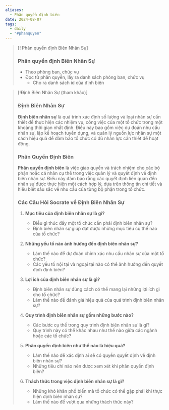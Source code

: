 ```yaml
---
aliases:
  - Phân quyền định biên
date: 2024-08-07
tags:
  - daily
  - "#phanquyen"
---
```


> [! Phân quyền định Biên Nhân Sự]
> ### Phân quyền định Biên Nhân Sự 
> - Theo phòng ban, chức vụ
> - Đọc từ phân quyền, lấy ra danh sách phòng ban, chức vụ
> 	- Cho ra danh sách id của định biên

> [!Định Biên Nhân Sự (tham khảo)]
> ### Định Biên Nhân Sự
> 
> **Định biên nhân sự** là quá trình xác định số lượng và loại nhân sự cần thiết để thực hiện các nhiệm vụ, công việc của một tổ chức trong một khoảng thời gian nhất định. Điều này bao gồm việc dự đoán nhu cầu nhân sự, lập kế hoạch tuyển dụng, và quản lý nguồn lực nhân sự một cách hiệu quả để đảm bảo tổ chức có đủ nhân lực cần thiết để hoạt động.
> 
> ### Phân Quyền Định Biên
> 
> **Phân quyền định biên** là việc giao quyền và trách nhiệm cho các bộ phận hoặc cá nhân cụ thể trong việc quản lý và quyết định về định biên nhân sự. Điều này đảm bảo rằng các quyết định liên quan đến nhân sự được thực hiện một cách hợp lý, dựa trên thông tin chi tiết và hiểu biết sâu sắc về nhu cầu của từng bộ phận trong tổ chức.
> 
> ### Các Câu Hỏi Socrate về Định Biên Nhân Sự
> 
> 1. **Mục tiêu của định biên nhân sự là gì?**
>     
>     - Điều gì thúc đẩy một tổ chức cần phải định biên nhân sự?
>     - Định biên nhân sự giúp đạt được những mục tiêu cụ thể nào của tổ chức?
> 2. **Những yếu tố nào ảnh hưởng đến định biên nhân sự?**
>     
>     - Làm thế nào để dự đoán chính xác nhu cầu nhân sự của một tổ chức?
>     - Các yếu tố nội tại và ngoại tại nào có thể ảnh hưởng đến quyết định định biên?
> 3. **Lợi ích của định biên nhân sự là gì?**
>     
>     - Định biên nhân sự đúng cách có thể mang lại những lợi ích gì cho tổ chức?
>     - Làm thế nào để đánh giá hiệu quả của quá trình định biên nhân sự?
> 4. **Quy trình định biên nhân sự gồm những bước nào?**
>     
>     - Các bước cụ thể trong quy trình định biên nhân sự là gì?
>     - Quy trình này có thể khác nhau như thế nào giữa các ngành hoặc các tổ chức?
> 5. **Phân quyền định biên như thế nào là hiệu quả?**
>     
>     - Làm thế nào để xác định ai sẽ có quyền quyết định về định biên nhân sự?
>     - Những tiêu chí nào nên được xem xét khi phân quyền định biên?
> 6. **Thách thức trong việc định biên nhân sự là gì?**
>     
>     - Những khó khăn phổ biến mà tổ chức có thể gặp phải khi thực hiện định biên nhân sự?
>     - Làm thế nào để vượt qua những thách thức này?
> 